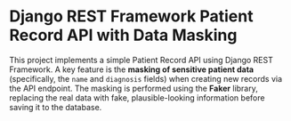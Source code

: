 # Django REST Framework Patient Record API with Data Masking

This project implements a simple Patient Record API using Django REST Framework. A key feature is the **masking of sensitive patient data** (specifically, the `name` and `diagnosis` fields) when creating new records via the API endpoint. The masking is performed using the **Faker** library, replacing the real data with fake, plausible-looking information before saving it to the database.

